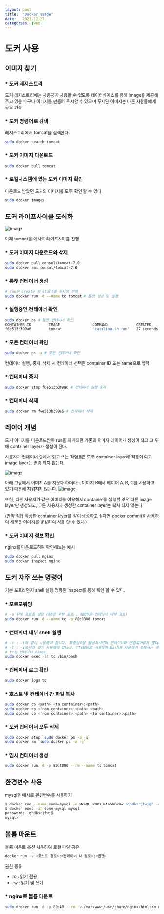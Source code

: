 ```yaml
---
layout: post
title:  "Docker usage"
date:   2021-12-27
categories: [web]
---
```

# 도커 사용

## 이미지 찾기
### * 도커 레지스트리
도커 레지스트리에는 사용자가 사용할 수 있도록 데이터베이스를 통해 Image를 제공해주고 있음
누구나 이미지를 만들어 푸시할 수 있으며 푸시된 이미지는 다른 사람들에게 공유 가능

### * 도커 명령어로 검색

레지스트리에서 tomcat을 검색한다.

```bash
sudo docker search tomcat
```

### * 도커 이미지 다운로드

```bash
sudo docker pull tomcat
```

### * 로컬시스템에 있는 도커 이미지 확인
다운로드 받았던 도커의 이미지를 모두 확인 할 수 있다.

```bash
sudo docker images
```

## 도커 라이프사이클 도식화
![image](https://user-images.githubusercontent.com/65350890/147425783-e430a6b6-0fdc-4cd8-973c-8b2d7ee37aed.png)

아래 tomcat을 예시로 라이프사이클 진행

### * 도커 이미지 다운로드와 삭제

```bash
sudo docker pull consol/tomcat-7.0
sudo docker rmi consol/tomcat-7.0 
```

### * 톰캣 컨테이너 생성

```bash
# run은 create 와 start를 동시에 진행
sudo docker run -d --name tc tomcat # 톰캣 생성 및 실행
```

### * 실행중인 컨테이너 확인
```bash
sudo docker ps # 톰캣 컨테이너 확인
CONTAINER ID        IMAGE               COMMAND             CREATED             STATUS              PORTS               NAMES
f6e513b399a6        tomcat              "catalina.sh run"   27 seconds ago      Up 26 seconds       8080/tcp            tc
```

### * 모든 컨테이너 확인
```bash
sudo docker ps -a # 모든 컨테이너 확인
```
컨테이너 실행, 중지, 삭제 시 컨테이너 선택은 container ID 또는 name으로 입력

### * 컨테이너 중지
```bash
sudo docker stop f6e513b399a6 # 컨테이너 실행 중지 
```

### * 컨테이너 삭제
```bash
sudo docker rm f6e513b399a6 # 컨테이너 삭제
```

## 레이어 개념
도커 이미지를 다운로드받아 run을 하게되면 기존의 이미지 레이어가 생성이 되고 그 위에 container layer가 생성이 된다. 

사용자가 컨테이너 안에서 읽고 쓰는 작업들은 모두 container layer에 적용이 되고 image layer는 변경 되지 않는다.

![image](https://user-images.githubusercontent.com/65350890/147429232-cce6fa6c-3299-4143-8cab-b935b40d126d.png)

아래 그림에서 이미지 A를 지운다 하더라도 이미지 B에서 레이어 A, B, C를 사용하고 있기 때문에 지워지지 않는다.
![image](https://user-images.githubusercontent.com/65350890/147429228-19c9c1f1-9b8e-4ad6-bc34-be3f6adcef13.png)

또한, 다른 사용자가 같은 이미지를 이용해서 container를 실행할 경우 다른 image layer만 생성되고, 다른 사용자가 생성한 container layer는 복사 되지 않는다.

(만약 직접 작상한 container layer를 같이 생성하고 싶다면 docker commit을 사용하여 새로운 이미지를 생성하여 사용 할 수 있다.)

### * 도커 이미지 정보 확인
nginx를 다운로드하여 확인해보는 예시

```bash
sudo docker pull nginx
sudo docker inspect nginx
```
##  도커 자주 쓰는 명령어
기본 포트라던지 shell 실행 명령은 inspect를 통해 확인 할 수 있다.

### * 포트포워딩
```bash
# -p 뒤에 포트를 설정 (80은 외부 포트 , 8080은 컨테이너 내부 포트)
sudo docker run -d --name tc -p 80:8080 tomcat
```

### * 컨테이너 내부 shell 실행
```bash
# -i : -t와 같이 사용해야 합니다. 표준입력을 활성화시키며 컨테이너와 연결되어있지 않더라도 표준입력을 유지합니다.
# -t : -i옵션과 같이 사용해야 합니다. TTY모드로 사용하며 bash를 사용하기 위해서는 꼭 필요합니다.
# tc는 컨테이너 names
sudo docker exec -it tc /bin/bash
```

### * 컨테이너 로그 확인
```bash
sudo docker logs tc
```

### * 호스트 및 컨테이너 간 파일 복사
```bash
sudo docker cp <path> <to container>:<path>
sudo docker cp <from container>:<path> <path>
sudo docker cp <from container>:<path> <to container>:<path>
```

### * 도커 컨테이너 모두 삭제

```bash
sudo docker stop `sudo docker ps -a -q`
sudo docker rm `sudo docker ps -a -q`
```

### * 임시 컨테이너 생성

```bash
sudo docker run -d -p 80:8080 --rm --name tc tomcat 
```

## 환경변수 사용
mysql을 예시로 환경변수를 사용하기

```bash
$ docker run --name some-mysql -e MYSQL_ROOT_PASSWORD='!qhdkscjfwj@' -d mysql
$ docker exec -it some-mysql mysql
password: !qhdkscjfwj@
mysql>
```

## 볼륨 마운트
볼륨 마운트 옵션 사용하여 로컬 파일 공유
```bash
docker run -v <호스트 경로>:<컨테이너 내 경로>:<권한>
```
권한 종류
- ro : 읽기 전용
- rw : 읽기 및 쓰기


### * nginx로 볼륨 마운트
```bash
sudo docker run -d -p 80:80 --rm -v /var/www:/usr/share/nginx/html:ro nginx
```